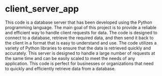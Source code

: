 # client_server_app

<body>
<p>This code is a database server that has been developed using the Python programming language. The main goal of this project is to provide a reliable and efficient way to handle client requests for data. The code is designed to connect to a database, retrieve the required data, and then send it back to the client in a format that is easy to understand and use. The code utilizes a variety of Python libraries to ensure that the data is retrieved quickly and accurately. This server is designed to handle a large number of requests at the same time and can be easily scaled to meet the needs of any application. This code is perfect for businesses or organizations that need to quickly and efficiently retrieve data from a database.</p></body>
